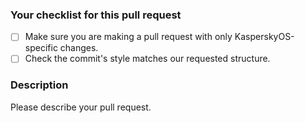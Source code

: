 ### Your checklist for this pull request

- [ ] Make sure you are making a pull request with only KasperskyOS-specific changes.
- [ ] Check the commit's style matches our requested structure.

### Description
Please describe your pull request.
